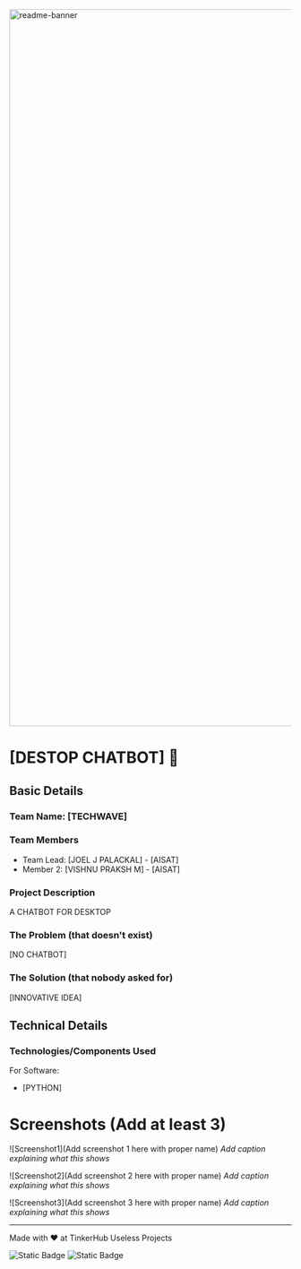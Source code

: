 <img width="1280" alt="readme-banner" src="https://github.com/user-attachments/assets/35332e92-44cb-425b-9dff-27bcf1023c6c">

# [DESTOP CHATBOT] 🎯


## Basic Details
### Team Name: [TECHWAVE]


### Team Members
- Team Lead: [JOEL J PALACKAL] - [AISAT]
- Member 2: [VISHNU PRAKSH M] - [AISAT]

### Project Description
A CHATBOT FOR DESKTOP 
### The Problem (that doesn't exist)
[NO CHATBOT]

### The Solution (that nobody asked for)
[INNOVATIVE IDEA]

## Technical Details
### Technologies/Components Used
For Software:
- [PYTHON]



# Screenshots (Add at least 3)
![Screenshot1](Add screenshot 1 here with proper name)
*Add caption explaining what this shows*

![Screenshot2](Add screenshot 2 here with proper name)
*Add caption explaining what this shows*

![Screenshot3](Add screenshot 3 here with proper name)
*Add caption explaining what this shows*



---
Made with ❤️ at TinkerHub Useless Projects 

![Static Badge](https://img.shields.io/badge/TinkerHub-24?color=%23000000&link=https%3A%2F%2Fwww.tinkerhub.org%2F)
![Static Badge](https://img.shields.io/badge/UselessProject--24-24?link=https%3A%2F%2Fwww.tinkerhub.org%2Fevents%2FQ2Q1TQKX6Q%2FUseless%2520Projects)



